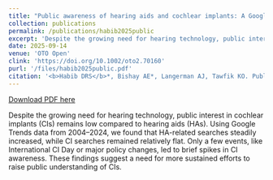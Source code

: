 ```yaml
---
title: "Public awareness of hearing aids and cochlear implants: A Google Trends analysis of media campaigns"
collection: publications
permalink: /publications/habib2025public
excerpt: 'Despite the growing need for hearing technology, public interest in cochlear implants (CIs) remains low compared to hearing aids (HAs). Using Google Trends data from 2004–2024, we found that HA-related searches steadily increased, while CI searches remained relatively flat. Only a few events, like International CI Day or major policy changes, led to brief spikes in CI awareness. These findings suggest a need for more sustained efforts to raise public understanding of CIs.'
date: 2025-09-14
venue: 'OTO Open'
clink: 'https://doi.org/10.1002/oto2.70160'
purl: '/files/habib2025public.pdf'
citation: '<b>Habib DRS</b>*, Bishay AE*, Langerman AJ, Tawfik KO. Public awareness of hearing aids and cochlear implants: A Google Trends analysis of media campaigns. <i>OTO Open</i>. 2025;9:e70160. doi:10.1002/oto2.70160'
---
```

[Download PDF here](http://danielrshabib.github.io/files/habib2025public.pdf)

Despite the growing need for hearing technology, public interest in cochlear implants (CIs) remains low compared to hearing aids (HAs). Using Google Trends data from 2004–2024, we found that HA-related searches steadily increased, while CI searches remained relatively flat. Only a few events, like International CI Day or major policy changes, led to brief spikes in CI awareness. These findings suggest a need for more sustained efforts to raise public understanding of CIs.
